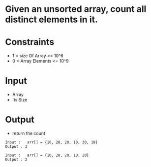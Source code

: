 # Given an unsorted array, count all distinct elements in it.

# Constraints

- 1 < size Of Array <= 10^6
- 0 < Array Elements <= 10^9

# Input

- Array
- Its Size

# Output

- return the count

```
Input :   arr[] = {10, 20, 20, 10, 30, 10}
Output : 3

Input :   arr[] = {10, 20, 20, 10, 20}
Output : 2

```

